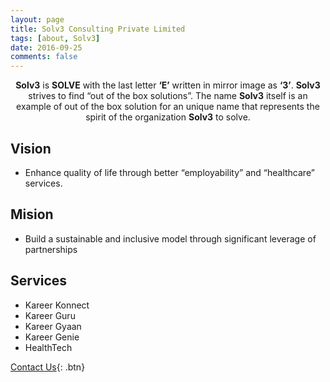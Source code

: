 ```yaml
---
layout: page
title: Solv3 Consulting Private Limited
tags: [about, Solv3]
date: 2016-09-25
comments: false
---
```

    
<center><b>Solv3</b> is <b>SOLVE</b> with the last letter <b>‘E’</b> written in mirror image as <b>‘3’</b>. <b>Solv3</b> strives to find “out of the box solutions”. The name <b>Solv3</b> itself is an example of out of the box solution for an unique name that represents the spirit of the organization <b>Solv3</b> to solve. 
</center>

## Vision
* Enhance quality of life through better “employability” and “healthcare” services.

## Mision
* Build a sustainable and inclusive model through significant leverage of partnerships 

## Services
* Kareer Konnect
* Kareer Guru
* Kareer Gyaan
* Kareer Genie
* HealthTech

[Contact Us](https://solv3.github.io/contact/){: .btn}
